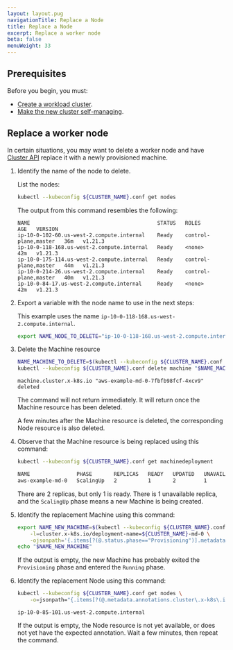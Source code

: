 ```yaml
---
layout: layout.pug
navigationTitle: Replace a Node
title: Replace a Node
excerpt: Replace a worker node
beta: false
menuWeight: 33
---
```


## Prerequisites

Before you begin, you must:

- [Create a workload cluster][createnewcluster].
- [Make the new cluster self-managing][selfmanaging].

## Replace a worker node

In certain situations, you may want to delete a worker node and have [Cluster API][capi_book] replace it with a newly provisioned machine.

1.  Identify the name of the node to delete.

    List the nodes:

    ```bash
    kubectl --kubeconfig ${CLUSTER_NAME}.conf get nodes
    ```

    The output from this command resembles the following:

    ```text
    NAME                                         STATUS   ROLES                  AGE   VERSION
    ip-10-0-102-60.us-west-2.compute.internal    Ready    control-plane,master   36m   v1.21.3
    ip-10-0-118-168.us-west-2.compute.internal   Ready    <none>                 42m   v1.21.3
    ip-10-0-175-114.us-west-2.compute.internal   Ready    control-plane,master   44m   v1.21.3
    ip-10-0-214-26.us-west-2.compute.internal    Ready    control-plane,master   40m   v1.21.3
    ip-10-0-84-17.us-west-2.compute.internal     Ready    <none>                 42m   v1.21.3
    ```

1.  Export a variable with the node name to use in the next steps:

    This example uses the name `ip-10-0-118-168.us-west-2.compute.internal`.

    ```bash
    export NAME_NODE_TO_DELETE="ip-10-0-118-168.us-west-2.compute.internal"
    ```

1.  Delete the Machine resource

    ```bash
    NAME_MACHINE_TO_DELETE=$(kubectl --kubeconfig ${CLUSTER_NAME}.conf get machine -ojsonpath="{.items[?(@.status.nodeRef.name==\"$NAME_NODE_TO_DELETE\")].metadata.name}")
    kubectl --kubeconfig ${CLUSTER_NAME}.conf delete machine "$NAME_MACHINE_TO_DELETE"
    ```

    ```text
    machine.cluster.x-k8s.io "aws-example-md-0-7fbfb98fcf-4xcv9" deleted
    ```

    The command will not return immediately. It will return once the Machine resource has been deleted.

    A few minutes after the Machine resource is deleted, the corresponding Node resource is also deleted.

1.  Observe that the Machine resource is being replaced using this command:

    ```bash
    kubectl --kubeconfig ${CLUSTER_NAME}.conf get machinedeployment
    ```

    ```sh
    NAME               PHASE       REPLICAS   READY   UPDATED   UNAVAILABLE
    aws-example-md-0   ScalingUp   2          1       2         1
    ```

    There are 2 replicas, but only 1 is ready. There is 1 unavailable replica, and the `ScalingUp` phase means a new Machine is being created.

1.  Identify the replacement Machine using this command:

    ```bash
    export NAME_NEW_MACHINE=$(kubectl --kubeconfig ${CLUSTER_NAME}.conf get machines \
        -l=cluster.x-k8s.io/deployment-name=${CLUSTER_NAME}-md-0 \
        -ojsonpath='{.items[?(@.status.phase=="Provisioning")].metadata.name}{"\n"}')
    echo "$NAME_NEW_MACHINE"
    ```

    If the output is empty, the new Machine has probably exited the `Provisioning` phase and entered the `Running` phase.

1.  Identify the replacement Node using this command:

    ```bash
    kubectl --kubeconfig ${CLUSTER_NAME}.conf get nodes \
        -o=jsonpath="{.items[?(@.metadata.annotations.cluster\.x-k8s\.io/machine==\"$NAME_NEW_MACHINE\")].metadata.name}"
    ```

    ```text
    ip-10-0-85-101.us-west-2.compute.internal
    ```

    If the output is empty, the Node resource is not yet available, or does not yet have the expected annotation. Wait a few minutes, then repeat the command.

<!--
## Known Limitations

<p class="message--note"><strong>NOTE: </strong>Be aware of these limitations in the current release of Konvoy.</p>

-->

[createnewcluster]: ../new
[selfmanaging]: ../self-managing
[capi_book]: https://cluster-api.sigs.k8s.io/
